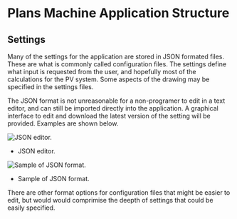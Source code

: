 # Plans Machine Application Structure

## Settings
Many of the settings for the application are stored in JSON formated files.
These are what is commonly called configuration files. The settings define what input is requested from the user, and hopefully most of the calculations for the PV system. Some aspects of the drawing may be specified in the settings files.

The JSON format is not unreasonable for a non-programer to edit in a text editor, and can still be imported directly into the application.
A graphical interface to edit and download the latest version of the setting will be provided.
Examples are shown below.

![JSON editor.](JSON_GUI.png)
* JSON editor.


![Sample of JSON format.](JSON_sample.png)
* Sample of JSON format.

There are other format options for configuration files that might be easier to edit, but would would comprimise the deepth of settings that could be easily specified.
